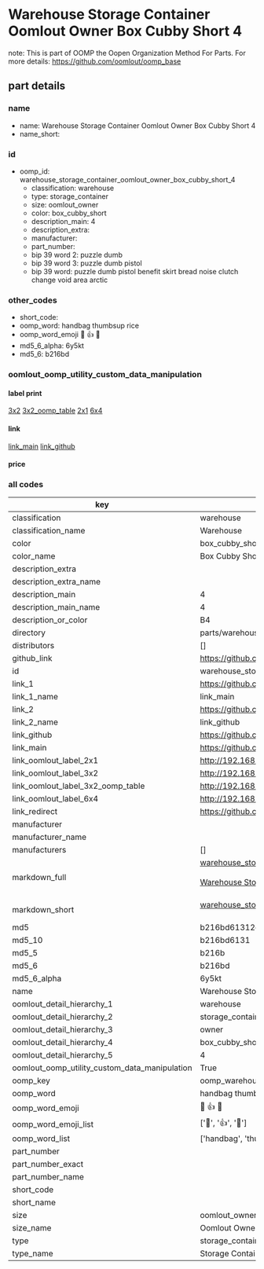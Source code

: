 # Warehouse Storage Container Oomlout Owner Box Cubby Short 4  

note: This is part of OOMP the Oopen Organization Method For Parts. For more details: https://github.com/oomlout/oomp_base

##  part details
  







### name
* name: Warehouse Storage Container Oomlout Owner Box Cubby Short 4
* name_short: 
### id
* oomp_id: warehouse_storage_container_oomlout_owner_box_cubby_short_4
  * classification: warehouse
  * type: storage_container
  * size: oomlout_owner
  * color: box_cubby_short
  * description_main: 4
  * description_extra: 
  * manufacturer: 
  * part_number: 
  * bip 39 word 2: puzzle dumb
  * bip 39 word 3: puzzle dumb pistol
  * bip 39 word: puzzle dumb pistol benefit skirt bread noise clutch change void area arctic

### other_codes
* short_code: 
* oomp_word: handbag thumbsup rice
* oomp_word_emoji :handbag: :thumbsup: :rice:
* md5_6_alpha: 6y5kt
* md5_6: b216bd






### oomlout_oomp_utility_custom_data_manipulation
#### label print
[3x2](http://192.168.1.245:1112/?label=oomp%206y5kt)
[3x2_oomp_table](http://192.168.1.108:1112/?label=oomp%206y5kt)
[2x1](http://192.168.1.242:1112/?label=oomp%206y5kt)
[6x4](http://192.168.1.55:1112/?label=oomp%206y5kt)    

#### link

[link_main](https://github.com/oomlout/oomlout_oomp_version_1_messy/tree/main/parts/warehouse_storage_container_oomlout_owner_box_cubby_short_4) [link_github](https://github.com/oomlout/oomlout_oomp_version_1_messy/tree/main/parts/warehouse_storage_container_oomlout_owner_box_cubby_short_4)                             

#### price







### all codes 
| key | value |  
| --- | --- |  
| classification | warehouse |  
| classification_name | Warehouse |  
| color | box_cubby_short |  
| color_name | Box Cubby Short |  
| description_extra |  |  
| description_extra_name |  |  
| description_main | 4 |  
| description_main_name | 4 |  
| description_or_color | B4 |  
| directory | parts/warehouse_storage_container_oomlout_owner_box_cubby_short_4 |  
| distributors | [] |  
| github_link | https://github.com/oomlout/oomlout_oomp_part_src/tree/main/parts/warehouse_storage_container_oomlout_owner_box_cubby_short_4 |  
| id | warehouse_storage_container_oomlout_owner_box_cubby_short_4 |  
| link_1 | https://github.com/oomlout/oomlout_oomp_version_1_messy/tree/main/parts/warehouse_storage_container_oomlout_owner_box_cubby_short_4 |  
| link_1_name | link_main |  
| link_2 | https://github.com/oomlout/oomlout_oomp_version_1_messy/tree/main/parts/warehouse_storage_container_oomlout_owner_box_cubby_short_4 |  
| link_2_name | link_github |  
| link_github | https://github.com/oomlout/oomlout_oomp_version_1_messy/tree/main/parts/warehouse_storage_container_oomlout_owner_box_cubby_short_4 |  
| link_main | https://github.com/oomlout/oomlout_oomp_version_1_messy/tree/main/parts/warehouse_storage_container_oomlout_owner_box_cubby_short_4 |  
| link_oomlout_label_2x1 | http://192.168.1.242:1112/?label=oomp%206y5kt |  
| link_oomlout_label_3x2 | http://192.168.1.245:1112/?label=oomp%206y5kt |  
| link_oomlout_label_3x2_oomp_table | http://192.168.1.108:1112/?label=oomp%206y5kt |  
| link_oomlout_label_6x4 | http://192.168.1.55:1112/?label=oomp%206y5kt |  
| link_redirect | https://github.com/oomlout/oomlout_oomp_version_1_messy/tree/main/parts/warehouse_storage_container_oomlout_owner_box_cubby_short_4 |  
| manufacturer |  |  
| manufacturer_name |  |  
| manufacturers | [] |  
| markdown_full | [warehouse_storage_container_oomlout_owner_box_cubby_short_4](none)<br>[](none)<br>[Warehouse Storage Container Oomlout Owner Box Cubby Short 4](none)<br><br> |  
| markdown_short | [warehouse_storage_container_oomlout_owner_box_cubby_short_4](none)<br><br> |  
| md5 | b216bd61312c92b86de551534ad0fd77 |  
| md5_10 | b216bd6131 |  
| md5_5 | b216b |  
| md5_6 | b216bd |  
| md5_6_alpha | 6y5kt |  
| name | Warehouse Storage Container Oomlout Owner Box Cubby Short 4 |  
| oomlout_detail_hierarchy_1 | warehouse |  
| oomlout_detail_hierarchy_2 | storage_container |  
| oomlout_detail_hierarchy_3 | owner |  
| oomlout_detail_hierarchy_4 | box_cubby_short |  
| oomlout_detail_hierarchy_5 | 4 |  
| oomlout_oomp_utility_custom_data_manipulation | True |  
| oomp_key | oomp_warehouse_storage_container_oomlout_owner_box_cubby_short_4 |  
| oomp_word | handbag thumbsup rice |  
| oomp_word_emoji | :handbag: :thumbsup: :rice: |  
| oomp_word_emoji_list | [':handbag:', ':thumbsup:', ':rice:'] |  
| oomp_word_list | ['handbag', 'thumbsup', 'rice'] |  
| part_number |  |  
| part_number_exact |  |  
| part_number_name |  |  
| short_code |  |  
| short_name |  |  
| size | oomlout_owner |  
| size_name | Oomlout Owner |  
| type | storage_container |  
| type_name | Storage Container |  
